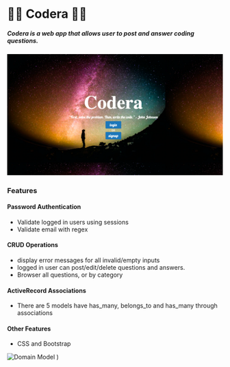 # 👨‍🏫 Codera 👩‍🏫
##### Codera is a web app that allows user to post and answer coding questions.

![Home Page](https://github.com/ChenyunZhang/codera/blob/master/app/assets/images/home.png?raw=true)

### Features

#### Password Authentication
* Validate logged in users using sessions
* Validate email with regex

#### CRUD Operations
* display error messages for all invalid/empty inputs
* logged in user can post/edit/delete questions and answers.
* Browser all questions, or by category

#### ActiveRecord Associations
* There are 5 models have has_many, belongs_to and has_many through associations

#### Other Features
* CSS and Bootstrap

![Domain Model](/https://github.com/ChenyunZhang/codera/blob/master/app/assets/images/Domain-Model.png?raw=true)
)
